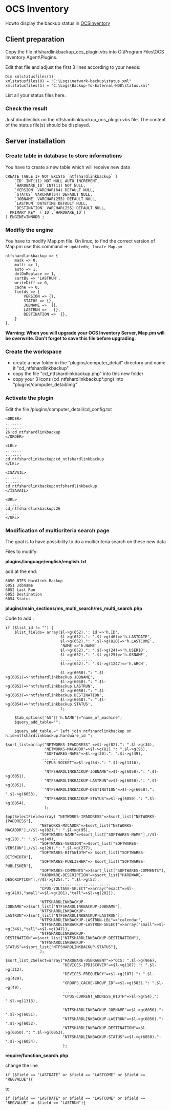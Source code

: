 # OCS Inventory

Howto display the backup status in [OCSInventory](http://www.ocsinventory-ng.org/en/)

## Client preparation

Copy the file ntfshardlinkbackup_ocs_plugin.vbs into C:\Program Files\OCS Inventory Agent\Plugins. 

Edit that file and adjust the first 3 lines according to your needs:

```
Dim xmlstatusfiles(1)
xmlstatusfiles(0) = "C:\Logs\network-backup\status.xml"
xmlstatusfiles(1) = "C:\Logs\Backup-To-External-HDD\status.xml"
```

List all your status files here.

### Check the result
Just doubleclick on the ntfshardlinkbackup_ocs_plugin.vbs file. The content of the status file(s) should be displayed.

## Server installation

### Create table in database to store informations

You have to create a new table which will receive new data

````
CREATE TABLE IF NOT EXISTS `ntfshardlinkbackup` (
	`ID` INT(11) NOT NULL AUTO_INCREMENT,
	`HARDWARE_ID` INT(11) NOT NULL,
	`VERSION` VARCHAR(64) DEFAULT NULL,
	`STATUS` VARCHAR(64) DEFAULT NULL,
	`JOBNAME` VARCHAR(255) DEFAULT NULL,
	`LASTRUN` DATETIME DEFAULT NULL,
	`DESTINATION` VARCHAR(255) DEFAULT NULL,
  PRIMARY KEY  (`ID`,`HARDWARE_ID`)
) ENGINE=INNODB ;
````

### Modifiy the engine

You have to modify Map.pm file. On linux, to find the correct version of Map.pm use this command => ````updatedb; locate Map.pm ````

```
ntfshardlinkbackup => {
	mask => 0,
	multi => 1,
	auto => 1,
	delOnReplace => 1,
	sortBy => 'LASTRUN',
	writeDiff => 0,
	cache => 0,
	fields => {
		VERSION => {},
		STATUS => {},
		JOBNAME =>  {},
		LASTRUN =>   {},
		DESTINATION =>  {},
	}
},
```

**Warning: When you will upgrade your OCS Inventory Server, Map.pm will be overwrite. Don't forget to save this file before upgrading.**

### Create the workspace

* create a new folder in the "plugins/computer_detail" directory and name it "cd_ntfshardlinkbackup"
* copy the file "cd_ntfshardlinkbackup.php" into this new folder
* copy your 3 icons (cd_ntfshardlinkbackup*.png) into "plugins/computer_detail/img"

### Activate the plugin

Edit the file /plugins/computer_detail/cd_config.txt

```
<ORDER>
.......
.......
26:cd_ntfshardlinkbackup
</ORDER>
```

```
<LBL>
.......
.......
cd_ntfshardlinkbackup:cd_ntfshardlinkbackup
</LBL>
```

```
<ISAVAIL>
.......
.......
cd_ntfshardlinkbackup:ntfshardlinkbackup
</ISAVAIL>
```

```
<URL>
.......
cd_ntfshardlinkbackup:26
.......
</URL>
```

### Modification of multicriteria search page

The goal is to have possibility to do a multicriteria search on these new data 

Files to modify:

**plugins/language/english/english.txt**

add at the end:

```
6050 NTFS Hardlink Backup
6051 Jobname
6052 Last Run
6053 Destination
6054 Status
```

**plugins/main_sections/ms_multi_search/ms_multi_search.php**

Code to add : 

```
if ($list_id != "")	{	
	$list_fields= array($l->g(652).': id'=>'h.ID',
						$l->g(652).': '.$l->g(46)=>'h.LASTDATE',
						$l->g(652).": ".$l->g(820)=>'h.LASTCOME',
						'NAME'=>'h.NAME',
						$l->g(652).": ".$l->g(24)=>'h.USERID',
						$l->g(652).": ".$l->g(25)=>'h.OSNAME',
						..............
						$l->g(652).": ".$l->g(1247)=>'h.ARCH',

						$l->g(6050).": ".$l->g(6051)=>'ntfshardlinkbackup.JOBNAME',
						$l->g(6050).": ".$l->g(6052)=>'ntfshardlinkbackup.LASTRUN',
						$l->g(6050).": ".$l->g(6053)=>'ntfshardlinkbackup.DESTINATION',
						$l->g(6050).": ".$l->g(6054)=>'ntfshardlinkbackup.STATUS',
						);
```

```
	$tab_options['AS']['h.NAME']="name_of_machine";
	$query_add_table="";

	$query_add_table.=" left join ntfshardlinkbackup on h.id=ntfshardlinkbackup.hardware_id ";
```


```
$sort_list=array("NETWORKS-IPADDRESS" =>$l->g(82).": ".$l->g(34),
				 "NETWORKS-MACADDR"=>$l->g(82).": ".$l->g(95),
				 "SOFTWARES-NAME"=>$l->g(20).": ".$l->g(49),
				............
				 "CPUS-SOCKET"=>$l->g(54).": ".$l->g(1316),

 				 "NTFSHARDLINKBACKUP-JOBNAME"=>$l->g(6050).": ".$l->g(6051),
 				 "NTFSHARDLINKBACKUP-LASTRUN"=>$l->g(6050).": ".$l->g(6052),
 				 "NTFSHARDLINKBACKUP-DESTINATION"=>$l->g(6050).": ".$l->g(6053),
 				 "NTFSHARDLINKBACKUP-STATUS"=>$l->g(6050).": ".$l->g(6054),
				 );
```

```
$optSelectField=array( "NETWORKS-IPADDRESS"=>$sort_list["NETWORKS-IPADDRESS"],
			   "NETWORKS-MACADDR"=>$sort_list["NETWORKS-MACADDR"],//$l->g(82).": ".$l->g(95),
			   "SOFTWARES-NAME"=>$sort_list["SOFTWARES-NAME"],//$l->g(20).": ".$l->g(49),
			   "SOFTWARES-VERSION"=>$sort_list["SOFTWARES-VERSION"],//$l->g(20).": ".$l->g(277),
			   "SOFTWARES-BITSWIDTH"=> $sort_list["SOFTWARES-BITSWIDTH"],
			   "SOFTWARES-PUBLISHER"=> $sort_list["SOFTWARES-PUBLISHER"],
			   "SOFTWARES-COMMENTS"=>$sort_list["SOFTWARES-COMMENTS"],
			   "HARDWARE-DESCRIPTION"=>$sort_list["HARDWARE-DESCRIPTION"],//$l->g(25).": ".$l->g(53),
			   ...............................
			   "CPUS-VOLTAGE-SELECT"=>array("exact"=>$l->g(410),"small"=>$l->g(201),"tall"=>$l->g(202)),
			    
 			   "NTFSHARDLINKBACKUP-JOBNAME"=>$sort_list["NTFSHARDLINKBACKUP-JOBNAME"],
			   "NTFSHARDLINKBACKUP-LASTRUN"=>$sort_list["NTFSHARDLINKBACKUP-LASTRUN"],
			   "NTFSHARDLINKBACKUP-LASTRUN-LBL"=>"calendar",
			   "NTFSHARDLINKBACKUP-LASTRUN-SELECT"=>array("small"=>$l->g(346),"tall"=>$l->g(347)),
			   "NTFSHARDLINKBACKUP-DESTINATION"=>$sort_list["NTFSHARDLINKBACKUP-DESTINATION"],
			   "NTFSHARDLINKBACKUP-STATUS"=>$sort_list["NTFSHARDLINKBACKUP-STATUS"],
			   );
```

```
$sort_list_2Select=array("HARDWARE-USERAGENT"=>"OCS: ".$l->g(966),
						 "DEVICES-IPDISCOVER"=>$l->g(107).": ".$l->g(312),
						 "DEVICES-FREQUENCY"=>$l->g(107).": ".$l->g(429),
						 "GROUPS_CACHE-GROUP_ID"=>$l->g(583).": ".$l->g(49),
						 .................
			   			 "CPUS-CURRENT_ADDRESS_WIDTH"=>$l->g(54).": ".$l->g(1313),
						  
						 "NTFSHARDLINKBACKUP-JOBNAME"=>$l->g(6050).": ".$l->g(6051),
 						 "NTFSHARDLINKBACKUP-LASTRUN"=>$l->g(6050).": ".$l->g(6052),
 				 		 "NTFSHARDLINKBACKUP-DESTINATION"=>$l->g(6050).": ".$l->g(6053),
 						 "NTFSHARDLINKBACKUP-STATUS"=>$l->g(6050).": ".$l->g(6054),
						 );
```


**require/function_search.php**

change the line

```
if ($field == "LASTDATE" or $field == "LASTCOME" or $field == "REGVALUE"){
```

to

```
if ($field == "LASTDATE" or $field == "LASTCOME" or $field == "REGVALUE" or $field == "LASTRUN"){
```
